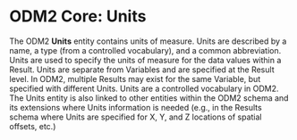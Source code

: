 ODM2 Core: Units
================

The ODM2 **Units** entity contains units of measure.  Units are described by a name, a type (from a controlled vocabulary), and a common abbreviation. Units are used to specify the units of measure for the data values within a Result. Units are separate from Variables and are specified at the Result level. In ODM2, multiple Results may exist for the same Variable, but specified with different Units. Units are a controlled vocabulary in ODM2. The Units entity is also linked to other entities within the ODM2 schema and its extensions where Units information is needed (e.g., in the Results schema where Units are specified for X, Y, and Z locations of spatial offsets, etc.)
